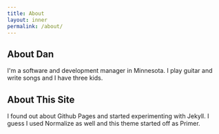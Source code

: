 ```yaml
---
title: About
layout: inner
permalink: /about/
---
```

## About Dan

I'm a software and development manager in Minnesota. I play guitar and write songs and I have three kids. 

## About This Site

I found out about Github Pages and started experimenting with Jekyll. I guess I used Normalize as well and this theme started off as Primer.
